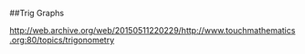 ##Trig Graphs

http://web.archive.org/web/20150511220229/http://www.touchmathematics.org:80/topics/trigonometry